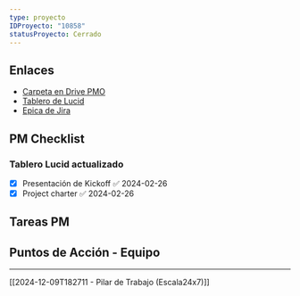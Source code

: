 ```yaml
---
type: proyecto
IDProyecto: "10858"
statusProyecto: Cerrado
---
```



## Enlaces

- [Carpeta en Drive PMO](https://drive.google.com/drive/folders/1cCE5-7MqTZhAipBqdE_8HjOW8JqBeKa2?usp=drive_link)
- [Tablero de Lucid](https://lucid.app/lucidspark/93f5e500-bce2-4fc3-9b90-7e6f51e1551b/edit?viewport_loc=-29182%2C-16427%2C29221%2C15990%2C0_0&invitationId=inv_9136dc26-16bf-4042-aad9-e4090c411be4)
- [Epica de Jira](https://escala24x7.atlassian.net/browse/BG-61)

## PM Checklist

### Tablero Lucid actualizado
- [x] Presentación de Kickoff ✅ 2024-02-26
- [x] Project charter ✅ 2024-02-26

## Tareas PM

## Puntos de Acción - Equipo


--------
[[2024-12-09T182711 - Pilar de Trabajo (Escala24x7)]]
